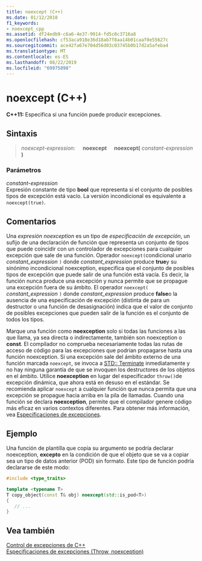 ```yaml
---
title: noexcept (C++)
ms.date: 01/12/2018
f1_keywords:
- noexcept_cpp
ms.assetid: df24edb9-c6a6-4e37-9914-fd5c0c3716a8
ms.openlocfilehash: cf53aca918e36d18ab7f8aa14b01caaf0e55627c
ms.sourcegitcommit: ace42fa67e704d56d03c03745b0b17d2a5afeba4
ms.translationtype: MT
ms.contentlocale: es-ES
ms.lasthandoff: 08/22/2019
ms.locfileid: "69975898"
---
```

# <a name="noexcept-c"></a>noexcept (C++)

**C++11:** Especifica si una función puede producir excepciones.

## <a name="syntax"></a>Sintaxis

> *noexcept-expression*: &nbsp;&nbsp;&nbsp;&nbsp;**noexcept** &nbsp;&nbsp;&nbsp;&nbsp;**noexcept(** *constant-expression* **)**

### <a name="parameters"></a>Parámetros

*constant-expression*<br/>
Expresión constante de tipo **bool** que representa si el conjunto de posibles tipos de excepción está vacío. La versión incondicional es equivalente a `noexcept(true)`.

## <a name="remarks"></a>Comentarios

Una *expresión noexception* es un tipo de *especificación de excepción*, un sufijo de una declaración de función que representa un conjunto de tipos que puede coincidir con un controlador de excepciones para cualquier excepción que sale de una función. Operador `noexcept(`condicional unario *constant_expression* `)` donde *constant_expression* produce **true**y su sinónimo incondicional noexception, especifica que el conjunto de posibles tipos de excepción que puede salir de una función está vacía. Es decir, la función nunca produce una excepción y nunca permite que se propague una excepción fuera de su ámbito. El operador `noexcept(` *constant_expression* `)` donde *constant_expression* produce **false**o la ausencia de una especificación de excepción (distinta de para un destructor o una función de desasignación) indica que el valor de conjunto de posibles excepciones que pueden salir de la función es el conjunto de todos los tipos.

Marque una función como **noexception** solo si todas las funciones a las que llama, ya sea directa o indirectamente, también son noexception o **const**. El compilador no comprueba necesariamente todas las rutas de acceso de código para las excepciones que podrían propagarse hasta una función noexception. Si una excepción sale del ámbito externo de una función marcada `noexcept`, se invoca a [STD:: Terminate](../standard-library/exception-functions.md#terminate) inmediatamente y no hay ninguna garantía de que se invoquen los destructores de los objetos en el ámbito. Utilice **noexception** en lugar del especificador `throw()`de excepción dinámica, que ahora está en desuso en el estándar. Se recomienda aplicar `noexcept` a cualquier función que nunca permita que una excepción se propague hacia arriba en la pila de llamadas. Cuando una función se declara **noexception**, permite que el compilador genere código más eficaz en varios contextos diferentes. Para obtener más información, vea [Especificaciones de excepciones](exception-specifications-throw-cpp.md).

## <a name="example"></a>Ejemplo

Una función de plantilla que copia su argumento se podría declarar noexception, **excepto** en la condición de que el objeto que se va a copiar sea un tipo de datos anterior (POD) sin formato. Este tipo de función podría declararse de este modo:

```cpp
#include <type_traits>

template <typename T>
T copy_object(const T& obj) noexcept(std::is_pod<T>)
{
   // ...
}
```

## <a name="see-also"></a>Vea también

[Control de excepciones de C++](cpp-exception-handling.md)<br/>
[Especificaciones de excepciones (Throw, noexception)](exception-specifications-throw-cpp.md)